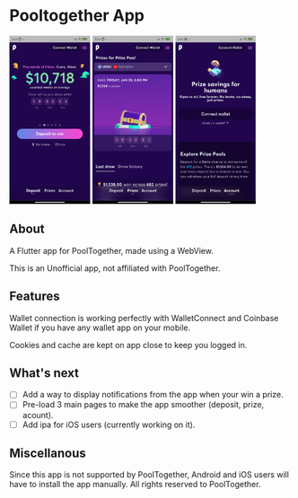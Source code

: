 # Pooltogether App

[<img src="screenshot_01.png" height="300" />](screenshot_01.png)
[<img src="screenshot_02.png" height="300" />](screenshot_02.png)
[<img src="screenshot_03.png" height="300" />](screenshot_03.png)

## About

A Flutter app for PoolTogether, made using a WebView.

This is an Unofficial app, not affiliated with PoolTogether.

## Features

Wallet connection is working perfectly with WalletConnect and Coinbase Wallet if you have any wallet app on your mobile.

Cookies and cache are kept on app close to keep you logged in.

## What's next

- [ ] Add a way to display notifications from the app when your win a prize.
- [ ] Pre-load 3 main pages to make the app smoother (deposit, prize, acount).
- [ ] Add ipa for iOS users (currently working on it).

## Miscellanous

Since this app is not supported by PoolTogether, Android and iOS users will have to install the app manually.
All rights reserved to PoolTogether.